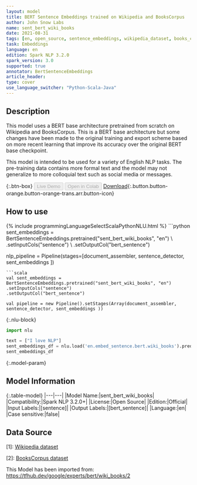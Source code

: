 ```yaml
---
layout: model
title: BERT Sentence Embeddings trained on Wikipedia and BooksCorpus
author: John Snow Labs
name: sent_bert_wiki_books
date: 2021-08-31
tags: [en, open_source, sentence_embeddings, wikipedia_dataset, books_corpus_dataset]
task: Embeddings
language: en
edition: Spark NLP 3.2.0
spark_version: 3.0
supported: true
annotator: BertSentenceEmbeddings
article_header:
type: cover
use_language_switcher: "Python-Scala-Java"
---
```


## Description

This model uses a BERT base architecture pretrained from scratch on Wikipedia and BooksCorpus. This is a BERT base architecture but some changes have been made to the original training and export scheme based on more recent learning that improve its accuracy over the original BERT base checkpoint.

This model is intended to be used for a variety of English NLP tasks. The pre-training data contains more formal text and the model may not generalize to more colloquial text such as social media or messages.

{:.btn-box}
<button class="button button-orange" disabled>Live Demo</button>
<button class="button button-orange" disabled>Open in Colab</button>
[Download](https://s3.amazonaws.com/auxdata.johnsnowlabs.com/public/models/sent_bert_wiki_books_en_3.2.0_3.0_1630412117264.zip){:.button.button-orange.button-orange-trans.arr.button-icon}

## How to use



<div class="tabs-box" markdown="1">
{% include programmingLanguageSelectScalaPythonNLU.html %}
```python
sent_embeddings = BertSentenceEmbeddings.pretrained("sent_bert_wiki_books", "en") \
.setInputCols("sentence") \
.setOutputCol("bert_sentence")

nlp_pipeline = Pipeline(stages=[document_assembler, sentence_detector, sent_embeddings ])
```
```scala
val sent_embeddings = BertSentenceEmbeddings.pretrained("sent_bert_wiki_books", "en")
.setInputCols("sentence")
.setOutputCol("bert_sentence")

val pipeline = new Pipeline().setStages(Array(document_assembler, sentence_detector, sent_embeddings ))
```

{:.nlu-block}
```python
import nlu

text = ["I love NLP"]
sent_embeddings_df = nlu.load('en.embed_sentence.bert.wiki_books').predict(text, output_level='sentence')
sent_embeddings_df
```
</div>

{:.model-param}
## Model Information

{:.table-model}
|---|---|
|Model Name:|sent_bert_wiki_books|
|Compatibility:|Spark NLP 3.2.0+|
|License:|Open Source|
|Edition:|Official|
|Input Labels:|[sentence]|
|Output Labels:|[bert_sentence]|
|Language:|en|
|Case sensitive:|false|

## Data Source

[1]: [Wikipedia dataset](https://dumps.wikimedia.org/)

[2]: [BooksCorpus dataset](http://yknzhu.wixsite.com/mbweb)

This Model has been imported from: https://tfhub.dev/google/experts/bert/wiki_books/2